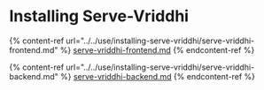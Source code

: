 # Installing Serve-Vriddhi



{% content-ref url="../../use/installing-serve-vriddhi/serve-vriddhi-frontend.md" %}
[serve-vriddhi-frontend.md](../../use/installing-serve-vriddhi/serve-vriddhi-frontend.md)
{% endcontent-ref %}



{% content-ref url="../../use/installing-serve-vriddhi/serve-vriddhi-backend.md" %}
[serve-vriddhi-backend.md](../../use/installing-serve-vriddhi/serve-vriddhi-backend.md)
{% endcontent-ref %}

